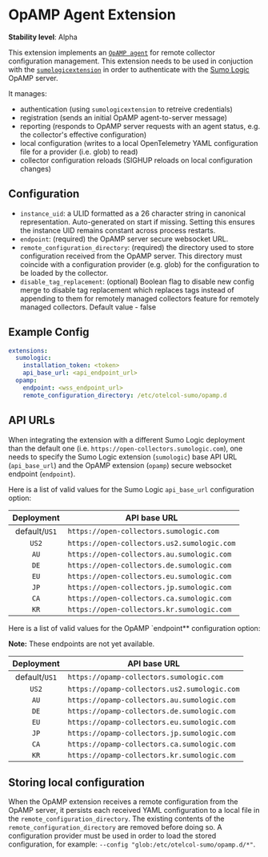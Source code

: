 # OpAMP Agent Extension

**Stability level**: Alpha

This extension implements an [`OpAMP agent`][opamp_spec] for remote collector
configuration management. This extension needs to be used in conjuction with the
[`sumologicextension`][sumologicextension] in order to authenticate with the
[Sumo Logic][sumologic] OpAMP server.

It manages:

- authentication (using `sumologicextension` to retreive credentials)
- registration (sends an initial OpAMP agent-to-server message)
- reporting (responds to OpAMP server requests with an agent status, e.g. the
  collector's effective configuration)
- local configuration (writes to a local OpenTelemetry YAML configuration file
  for a provider (i.e. glob) to read)
- collector configuration reloads (SIGHUP reloads on local configuration changes)

[opamp_spec]: https://github.com/open-telemetry/opamp-spec/blob/main/specification.md#opamp-open-agent-management-protocol
[sumologicextension]: https://github.com/open-telemetry/opentelemetry-collector-contrib/blob/v0.127.0/extension/sumologicextension
[sumologic]: https://www.sumologic.com/

## Configuration

- `instance_uid`: a ULID formatted as a 26 character string in canonical
  representation. Auto-generated on start if missing. Setting this ensures the
  instance UID remains constant across process restarts.
- `endpoint`: (required) the OpAMP server secure websocket URL.
- `remote_configuration_directory`: (required) the directory used to store
  configuration received from the OpAMP server. This directory must coincide
  with a configuration provider (e.g. glob) for the configuration to be loaded
  by the collector.
- `disable_tag_replacement`: (optional) Boolean flag to disable new config merge
to disable tag replacement which replaces tags instead of appending to them for remotely managed collectors
  feature for remotely managed collectors. Default value - false

## Example Config

```yaml
extensions:
  sumologic:
    installation_token: <token>
    api_base_url: <api_endpoint_url>
  opamp:
    endpoint: <wss_endpoint_url>
    remote_configuration_directory: /etc/otelcol-sumo/opamp.d
```

## API URLs

When integrating the extension with a different Sumo Logic deployment than the
default one (i.e. `https://open-collectors.sumologic.com`), one needs to specify
the Sumo Logic extension (`sumologic`) base API URL (`api_base_url`) and the
OpAMP extension (`opamp`) secure websocket endpoint (`endpoint`).

Here is a list of valid values for the Sumo Logic `api_base_url` configuration
option:

|  Deployment   | API base URL                                |
| :-----------: | ------------------------------------------- |
| default/`US1` | `https://open-collectors.sumologic.com`     |
|     `US2`     | `https://open-collectors.us2.sumologic.com` |
|     `AU`      | `https://open-collectors.au.sumologic.com`  |
|     `DE`      | `https://open-collectors.de.sumologic.com`  |
|     `EU`      | `https://open-collectors.eu.sumologic.com`  |
|     `JP`      | `https://open-collectors.jp.sumologic.com`  |
|     `CA`      | `https://open-collectors.ca.sumologic.com`  |
|     `KR`      | `https://open-collectors.kr.sumologic.com`  |

Here is a list of valid values for the OpAMP `endpoint** configuration option:

**Note:** These endpoints are not yet available.

|  Deployment   | API base URL                                 |
| :-----------: | -------------------------------------------- |
| default/`US1` | `https://opamp-collectors.sumologic.com`     |
|     `US2`     | `https://opamp-collectors.us2.sumologic.com` |
|     `AU`      | `https://opamp-collectors.au.sumologic.com`  |
|     `DE`      | `https://opamp-collectors.de.sumologic.com`  |
|     `EU`      | `https://opamp-collectors.eu.sumologic.com`  |
|     `JP`      | `https://opamp-collectors.jp.sumologic.com`  |
|     `CA`      | `https://opamp-collectors.ca.sumologic.com`  |
|     `KR`      | `https://opamp-collectors.kr.sumologic.com`  |

## Storing local configuration

When the OpAMP extension receives a remote configuration from the OpAMP server,
it persists each received YAML configuration to a local file in the
`remote_configuration_directory`. The existing contents of the
`remote_configuration_directory` are removed before doing so. A configuration
provider must be used in order to load the stored configuration, for example:
`--config "glob:/etc/otelcol-sumo/opamp.d/*"`.
